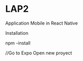 # LAP2

Application Mobile in React Native 


Installation

npm -install

//Go to Expo 
Open new proyect
